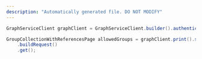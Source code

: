 ```yaml
---
description: "Automatically generated file. DO NOT MODIFY"
---
```

<!-- markdownlint-disable MD041 -->

```java
GraphServiceClient graphClient = GraphServiceClient.builder().authenticationProvider( authProvider ).buildClient();

GroupCollectionWithReferencesPage allowedGroups = graphClient.print().shares("{id}").allowedGroups()
    .buildRequest()
    .get();
```
